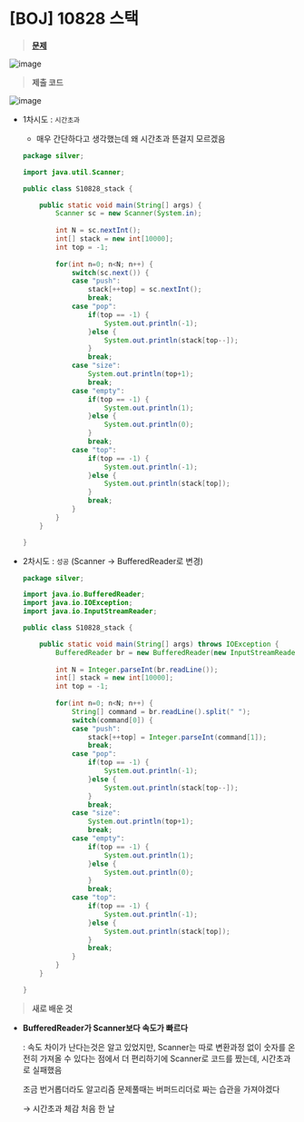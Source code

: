 # [BOJ] 10828 스택
> **[문제](https://www.acmicpc.net/problem/10828)**
> 
![image](https://user-images.githubusercontent.com/80896077/174591062-7b87650c-5c61-4a57-b108-2666c7f5a0a1.png)


> **제출 코드**
> 

![image](https://user-images.githubusercontent.com/80896077/174591120-17eb2472-782a-4796-bc5b-8e266354e5c6.png)

- 1차시도 : `시간초과`
    - 매우 간단하다고 생각했는데 왜 시간초과 뜬걸지 모르겠음
    
    ```java
    package silver;
    
    import java.util.Scanner;
    
    public class S10828_stack {
    
    	public static void main(String[] args) {
    		Scanner sc = new Scanner(System.in);
    		
    		int N = sc.nextInt();
    		int[] stack = new int[10000];
    		int top = -1;
    		
    		for(int n=0; n<N; n++) {
    			switch(sc.next()) {
    			case "push":
    				stack[++top] = sc.nextInt();
    				break;
    			case "pop":
    				if(top == -1) {
    					System.out.println(-1);
    				}else {
    					System.out.println(stack[top--]);
    				}
    				break;
    			case "size":
    				System.out.println(top+1);
    				break;
    			case "empty":
    				if(top == -1) {
    					System.out.println(1);
    				}else {
    					System.out.println(0);
    				}
    				break;
    			case "top":
    				if(top == -1) {
    					System.out.println(-1);
    				}else {
    					System.out.println(stack[top]);
    				}
    				break;
    			}
    		}
    	}
    
    }
    ```
    
- 2차시도 : `성공` (Scanner → BufferedReader로 변경)
    
    ```java
    package silver;
    
    import java.io.BufferedReader;
    import java.io.IOException;
    import java.io.InputStreamReader;
    
    public class S10828_stack {
    
    	public static void main(String[] args) throws IOException {
    		BufferedReader br = new BufferedReader(new InputStreamReader(System.in));
    		
    		int N = Integer.parseInt(br.readLine());
    		int[] stack = new int[10000];
    		int top = -1;
    		
    		for(int n=0; n<N; n++) {
    			String[] command = br.readLine().split(" ");
    			switch(command[0]) {
    			case "push":
    				stack[++top] = Integer.parseInt(command[1]);
    				break;
    			case "pop":
    				if(top == -1) {
    					System.out.println(-1);
    				}else {
    					System.out.println(stack[top--]);
    				}
    				break;
    			case "size":
    				System.out.println(top+1);
    				break;
    			case "empty":
    				if(top == -1) {
    					System.out.println(1);
    				}else {
    					System.out.println(0);
    				}
    				break;
    			case "top":
    				if(top == -1) {
    					System.out.println(-1);
    				}else {
    					System.out.println(stack[top]);
    				}
    				break;
    			}
    		}
    	}
    
    }
    ```
    

> **새로 배운 것**
> 
- **BufferedReader가 Scanner보다 속도가 빠르다**
    
    : 속도 차이가 난다는것은 알고 있었지만, Scanner는 따로 변환과정 없이 숫자를 온전히 가져올 수 있다는 점에서 더 편리하기에 Scanner로 코드를 짰는데, 시간초과로 실패했음
    
    조금 번거롭더라도 알고리즘 문제풀때는 버퍼드리더로 짜는 습관을 가져야겠다
    
    → 시간초과 체감 처음 한 날

